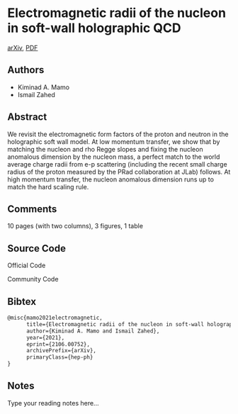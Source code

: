 
# Electromagnetic radii of the nucleon in soft-wall holographic QCD

[arXiv](https://arxiv.org/abs/2106.0752), [PDF](https://arxiv.org/pdf/2106.0752.pdf)

## Authors

- Kiminad A. Mamo
- Ismail Zahed

## Abstract

We revisit the electromagnetic form factors of the proton and neutron in the holographic soft wall model. At low momentum transfer, we show that by matching the nucleon and rho Regge slopes and fixing the nucleon anomalous dimension by the nucleon mass, a perfect match to the world average charge radii from e-p scattering (including the recent small charge radius of the proton measured by the PRad collaboration at JLab) follows. At high momentum transfer, the nucleon anomalous dimension runs up to match the hard scaling rule.

## Comments

10 pages (with two columns), 3 figures, 1 table

## Source Code

Official Code



Community Code



## Bibtex

```tex
@misc{mamo2021electromagnetic,
      title={Electromagnetic radii of the nucleon in soft-wall holographic QCD}, 
      author={Kiminad A. Mamo and Ismail Zahed},
      year={2021},
      eprint={2106.00752},
      archivePrefix={arXiv},
      primaryClass={hep-ph}
}
```

## Notes

Type your reading notes here...

